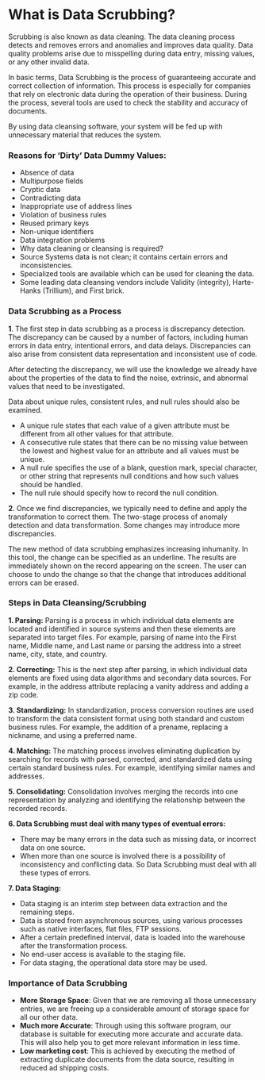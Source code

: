 ﻿# What is Data Scrubbing?

Scrubbing is also known as data cleaning. The data cleaning process detects and removes errors and anomalies and improves data quality. Data quality problems arise due to misspelling during data entry, missing values, or any other invalid data.

In basic terms, Data Scrubbing is the process of guaranteeing accurate and correct collection of information. This process is especially for companies that rely on electronic data during the operation of their business. During the process, several tools are used to check the stability and accuracy of documents.

By using data cleansing software, your system will be fed up with unnecessary material that reduces the system.

### Reasons for ‘Dirty’ Data Dummy Values:

*   Absence of data
*   Multipurpose fields
*   Cryptic data
*   Contradicting data
*   Inappropriate use of address lines
*   Violation of business rules
*   Reused primary keys
*   Non-unique identifiers
*   Data integration problems
*   Why data cleaning or cleansing is required?
*   Source Systems data is not clean; it contains certain errors and inconsistencies.
*   Specialized tools are available which can be used for cleaning the data.
*   Some leading data cleansing vendors include Validity (integrity), Harte-Hanks (Trillium), and First brick.

### Data Scrubbing as a Process

**1**. The first step in data scrubbing as a process is discrepancy detection. The discrepancy can be caused by a number of factors, including human errors in data entry, intentional errors, and data delays. Discrepancies can also arise from consistent data representation and inconsistent use of code.

After detecting the discrepancy, we will use the knowledge we already have about the properties of the data to find the noise, extrinsic, and abnormal values that need to be investigated.

Data about unique rules, consistent rules, and null rules should also be examined.

*   A unique rule states that each value of a given attribute must be different from all other values for that attribute.
*   A consecutive rule states that there can be no missing value between the lowest and highest value for an attribute and all values must be unique.
*   A null rule specifies the use of a blank, question mark, special character, or other string that represents null conditions and how such values should be handled.
*   The null rule should specify how to record the null condition.

**2**. Once we find discrepancies, we typically need to define and apply the transformation to correct them. The two-stage process of anomaly detection and data transformation. Some changes may introduce more discrepancies.

The new method of data scrubbing emphasizes increasing inhumanity. In this tool, the change can be specified as an underline. The results are immediately shown on the record appearing on the screen. The user can choose to undo the change so that the change that introduces additional errors can be erased.

### Steps in Data Cleansing/Scrubbing

**1\. Parsing:** Parsing is a process in which individual data elements are located and identified in source systems and then these elements are separated into target files. For example, parsing of name into the First name, Middle name, and Last name or parsing the address into a street name, city, state, and country.

**2\. Correcting:** This is the next step after parsing, in which individual data elements are fixed using data algorithms and secondary data sources. For example, in the address attribute replacing a vanity address and adding a zip code.

**3\. Standardizing:** In standardization, process conversion routines are used to transform the data consistent format using both standard and custom business rules. For example, the addition of a prename, replacing a nickname, and using a preferred name.

**4\. Matching:** The matching process involves eliminating duplication by searching for records with parsed, corrected, and standardized data using certain standard business rules. For example, identifying similar names and addresses.

**5\. Consolidating:** Consolidation involves merging the records into one representation by analyzing and identifying the relationship between the recorded records.

**6\. Data Scrubbing must deal with many types of eventual errors:**

*   There may be many errors in the data such as missing data, or incorrect data on one source.
*   When more than one source is involved there is a possibility of inconsistency and conflicting data. So Data Scrubbing must deal with all these types of errors.

**7\. Data Staging:**

*   Data staging is an interim step between data extraction and the remaining steps.
*   Data is stored from asynchronous sources, using various processes such as native interfaces, flat files, FTP sessions.
*   After a certain predefined interval, data is loaded into the warehouse after the transformation process.
*   No end-user access is available to the staging file.
*   For data staging, the operational data store may be used.

### Importance of Data Scrubbing

*   **More Storage Space**: Given that we are removing all those unnecessary entries, we are freeing up a considerable amount of storage space for all our other data.
*   **Much more Accurate**: Through using this software program, our database is suitable for executing more accurate and accurate data. This will also help you to get more relevant information in less time.
*   **Low marketing cost**: This is achieved by executing the method of extracting duplicate documents from the data source, resulting in reduced ad shipping costs.
